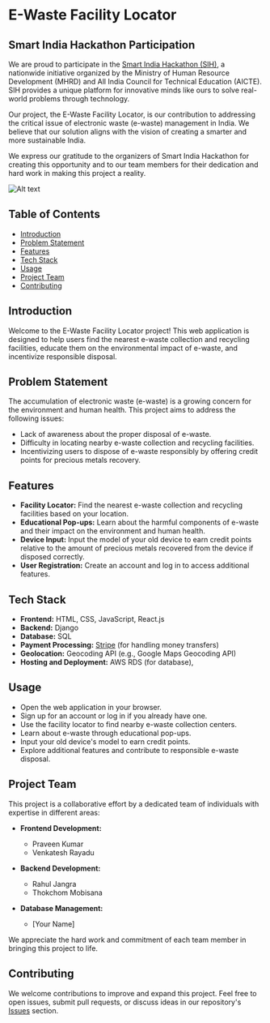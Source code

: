 # E-Waste Facility Locator

## Smart India Hackathon Participation

We are proud to participate in the [Smart India Hackathon (SIH)](https://www.sih.gov.in/), a nationwide initiative organized by the Ministry of Human Resource Development (MHRD) and All India Council for Technical Education (AICTE). SIH provides a unique platform for innovative minds like ours to solve real-world problems through technology.

Our project, the E-Waste Facility Locator, is our contribution to addressing the critical issue of electronic waste (e-waste) management in India. We believe that our solution aligns with the vision of creating a smarter and more sustainable India.

We express our gratitude to the organizers of Smart India Hackathon for creating this opportunity and to our team members for their dedication and hard work in making this project a reality.

![Alt text](https://github.com/leonado10000/EWFL/blob/main/sih.png)

## Table of Contents

- [Introduction](#introduction)
- [Problem Statement](#problem-statement)
- [Features](#features)
- [Tech Stack](#tech-stack)
- [Usage](#usage)
- [Project Team](#project-team)
- [Contributing](#contributing)

## Introduction

Welcome to the E-Waste Facility Locator project! This web application is designed to help users find the nearest e-waste collection and recycling facilities, educate them on the environmental impact of e-waste, and incentivize responsible disposal.

## Problem Statement

The accumulation of electronic waste (e-waste) is a growing concern for the environment and human health. This project aims to address the following issues:

- Lack of awareness about the proper disposal of e-waste.
- Difficulty in locating nearby e-waste collection and recycling facilities.
- Incentivizing users to dispose of e-waste responsibly by offering credit points for precious metals recovery.

## Features

- **Facility Locator:** Find the nearest e-waste collection and recycling facilities based on your location.
- **Educational Pop-ups:** Learn about the harmful components of e-waste and their impact on the environment and human health.
- **Device Input:** Input the model of your old device to earn credit points relative to the amount of precious metals recovered from the device if disposed correctly.
- **User Registration:** Create an account and log in to access additional features.

## Tech Stack

- **Frontend:** HTML, CSS, JavaScript, React.js
- **Backend:** Django
- **Database:** SQL
- **Payment Processing:** [Stripe](https://stripe.com/) (for handling money transfers)
- **Geolocation:** Geocoding API (e.g., Google Maps Geocoding API)
  <!-- - **User Authentication:** Firebase Authentication (or custom authentication) -->
  <!-- - **Data Visualization (optional):** D3.js -->
- **Hosting and Deployment:** AWS RDS (for database), <!--AWS/Netlify (for website hosting) -->

## Usage

- Open the web application in your browser.
- Sign up for an account or log in if you already have one.
- Use the facility locator to find nearby e-waste collection centers.
- Learn about e-waste through educational pop-ups.
- Input your old device's model to earn credit points.
- Explore additional features and contribute to responsible e-waste disposal.

## Project Team

This project is a collaborative effort by a dedicated team of individuals with expertise in different areas:

- **Frontend Development:**

  - Praveen Kumar
  - Venkatesh Rayadu

- **Backend Development:**

  - Rahul Jangra
  - Thokchom Mobisana

- **Database Management:**
  - [Your Name]

We appreciate the hard work and commitment of each team member in bringing this project to life.

## Contributing

We welcome contributions to improve and expand this project. Feel free to open issues, submit pull requests, or discuss ideas in our repository's [Issues](https://github.com/your-repo-name/issues) section.
